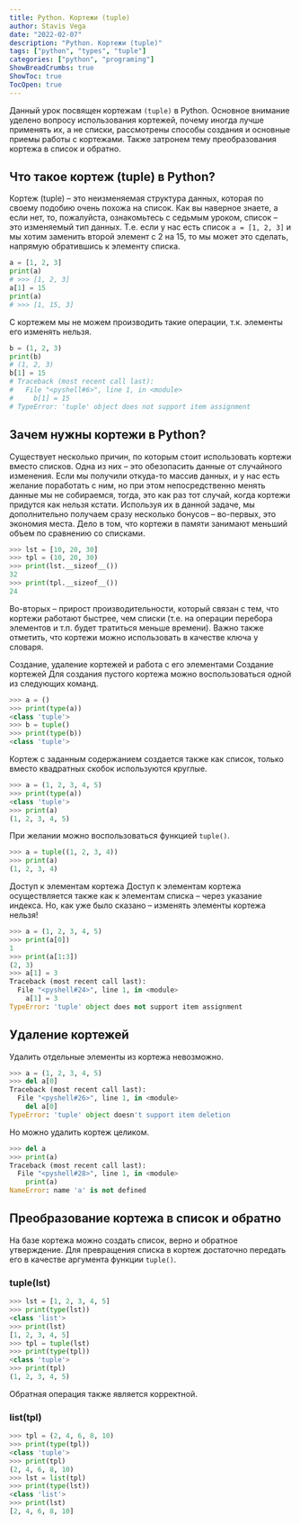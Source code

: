 ```yaml
---
title: Python. Кортежи (tuple)
author: Stavis Vega
date: "2022-02-07"
description: "Python. Кортежи (tuple)"
tags: ["python", "types", "tuple"]
categories: ["python", "programing"]
ShowBreadCrumbs: true
ShowToc: true
TocOpen: true
---
```

Данный урок посвящен кортежам `(tuple)` в Python. Основное внимание уделено вопросу использования кортежей, почему иногда лучше применять их, а не списки, рассмотрены способы создания и основные приемы работы с кортежами. Также затронем тему преобразования кортежа в список и обратно.

## Что такое кортеж (tuple) в Python?

Кортеж (tuple) – это неизменяемая структура данных, которая по своему подобию очень похожа на список. Как вы наверное знаете, а если нет, то, пожалуйста, ознакомьтесь с седьмым уроком, список – это изменяемый тип данных. Т.е. если у нас есть список `a = [1, 2, 3]` и мы хотим заменить второй элемент с 2 на 15, то мы может это сделать, напрямую обратившись к элементу списка.

```python
a = [1, 2, 3]
print(a)
# >>> [1, 2, 3]
a[1] = 15
print(a)
# >>> [1, 15, 3]
```

С кортежем мы не можем производить такие операции, т.к. элементы его изменять нельзя.

```python
b = (1, 2, 3)
print(b)
# (1, 2, 3)
b[1] = 15
# Traceback (most recent call last):
#   File "<pyshell#6>", line 1, in <module>
#     b[1] = 15
# TypeError: 'tuple' object does not support item assignment
```

## Зачем нужны кортежи в Python?

Существует несколько причин, по которым стоит использовать кортежи вместо списков. Одна из них – это обезопасить данные от случайного изменения. Если мы получили откуда-то массив данных, и у нас есть желание поработать с ним, но при этом непосредственно менять данные мы не собираемся, тогда, это как раз тот случай, когда кортежи придутся как нельзя кстати. Используя их в данной задаче, мы дополнительно получаем сразу несколько бонусов – во-первых, это экономия места. Дело в том, что кортежи в памяти занимают меньший объем по сравнению со списками.

```python
>>> lst = [10, 20, 30]
>>> tpl = (10, 20, 30)
>>> print(lst.__sizeof__())
32
>>> print(tpl.__sizeof__())
24
```

Во-вторых – прирост производительности, который связан с тем, что кортежи работают быстрее, чем списки (т.е. на операции перебора элементов и т.п. будет тратиться меньше времени). Важно также отметить, что кортежи можно использовать в качестве ключа у словаря.

Создание, удаление кортежей и работа с его элементами
Создание кортежей
Для создания пустого кортежа можно воспользоваться одной из следующих команд.

```python
>>> a = ()
>>> print(type(a))
<class 'tuple'>
>>> b = tuple()
>>> print(type(b))
<class 'tuple'>
```

Кортеж с заданным содержанием создается также как список, только вместо квадратных скобок используются круглые.

```python
>>> a = (1, 2, 3, 4, 5)
>>> print(type(a))
<class 'tuple'>
>>> print(a)
(1, 2, 3, 4, 5)
```

При желании можно воспользоваться функцией `tuple()`.

```python
>>> a = tuple((1, 2, 3, 4))
>>> print(a)
(1, 2, 3, 4)
```

Доступ к элементам кортежа
Доступ к элементам кортежа осуществляется также как к элементам списка – через указание индекса. Но, как уже было сказано – изменять элементы кортежа нельзя!

```python
>>> a = (1, 2, 3, 4, 5)
>>> print(a[0])
1
>>> print(a[1:3])
(2, 3)
>>> a[1] = 3
Traceback (most recent call last):
  File "<pyshell#24>", line 1, in <module>
    a[1] = 3
TypeError: 'tuple' object does not support item assignment
```

## Удаление кортежей

Удалить отдельные элементы из кортежа невозможно.

```python
>>> a = (1, 2, 3, 4, 5)
>>> del a[0]
Traceback (most recent call last):
  File "<pyshell#26>", line 1, in <module>
    del a[0]
TypeError: 'tuple' object doesn't support item deletion
```

Но можно удалить кортеж целиком.

```python
>>> del a
>>> print(a)
Traceback (most recent call last):
  File "<pyshell#28>", line 1, in <module>
    print(a)
NameError: name 'a' is not defined
```

## Преобразование кортежа в список и обратно

На базе кортежа можно создать список, верно и обратное утверждение. Для превращения списка в кортеж достаточно передать его в качестве аргумента функции `tuple()`.

### tuple(lst)

```python
>>> lst = [1, 2, 3, 4, 5]
>>> print(type(lst))
<class 'list'>
>>> print(lst)
[1, 2, 3, 4, 5]
>>> tpl = tuple(lst)
>>> print(type(tpl))
<class 'tuple'>
>>> print(tpl)
(1, 2, 3, 4, 5)
```

Обратная операция также является корректной.

### list(tpl)

```python
>>> tpl = (2, 4, 6, 8, 10)
>>> print(type(tpl))
<class 'tuple'>
>>> print(tpl)
(2, 4, 6, 8, 10)
>>> lst = list(tpl)
>>> print(type(lst))
<class 'list'>
>>> print(lst)
[2, 4, 6, 8, 10]
```